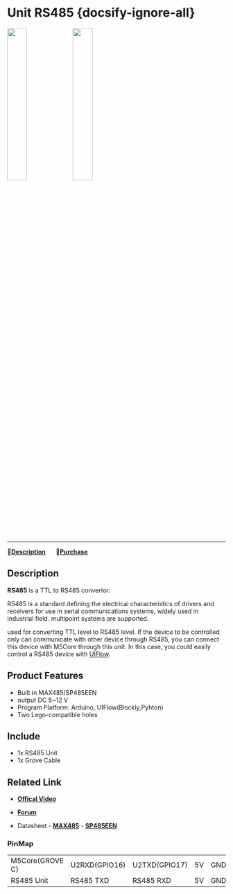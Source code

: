 # Unit RS485 {docsify-ignore-all}

<img src="assets/img/product_pics/unit/unit_rs485_01.png" width="30%" height="30%"><img src="assets/img/product_pics/unit/unit_rs485_02.png" width="30%" height="30%">

***

:memo:**[Description](#Description)**&nbsp;&nbsp;&nbsp;&nbsp;&nbsp;&nbsp;🛒**[Purchase](https://pt.aliexpress.com/store/product/M5Stack-Official-RS485-to-TTL-Unit-GROVE-Grove-Cable-UART-Interface-for-Arduino-ESP32-Development-Board/3226069_32966570641.html?spm=a2g03.12010615.8148356.2.5e6e66005SP84o)**

## Description

**RS485** is a TTL to RS485 convertor.

RS485 is a standard defining the electrical characteristics of drivers and receivers for use in serial communications systems, widely used in industrial field. multipoint systems are supported.

used for converting TTL level to RS485 level. If the device to be controlled only can communicate with other device through RS485, you can connect this device with M5Core through this unit. In this case, you could easily control a RS485 device with [UIFlow](http://flow.m5stack.com).

## Product Features

- Built in MAX485/SP485EEN
- output DC 5~12 V
- Program Platform: Arduino, UIFlow(Blockly,Pyhton)
- Two Lego-compatible holes

## Include

- 1x RS485 Unit
- 1x Grove Cable

## Related Link

- **[Offical Video](https://www.youtube.com/channel/UCozgFVglWYQXbvTmGyS739w)**

- **[Forum](http://forum.m5stack.com/)**

- Datasheet - **[MAX485](https://pdf1.alldatasheet.com/datasheet-pdf/view/73463/MAXIM/MAX485.html)** - **[SP485EEN](https://pdf1.alldatasheet.com/datasheet-pdf/view/45954/SIPEX/SP485EEN.html)**

### PinMap

<table>
 <tr><td>M5Core(GROVE C)</td><td>U2RXD(GPIO16)</td><td>U2TXD(GPIO17)</td><td>5V</td><td>GND</td></tr>
 <tr><td>RS485 Unit</td><td>RS485 TXD</td><td>RS485 RXD</td><td>5V</td><td>GND</td></tr>
</table>